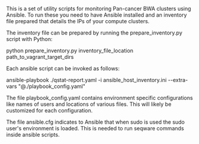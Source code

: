 This is a set of utility scripts for monitoring Pan-cancer BWA clusters using Ansible.
To run these you need to have Ansible installed and an inventory file prepared that details the IPs of your compute clusters.

The inventory file can be prepared by running the prepare_inventory.py script with Python:

python prepare_inventory.py inventory_file_location path_to_vagrant_target_dirs

Each ansible script can be invoked as follows:

ansible-playbook ./qstat-report.yaml -i ansible_host_inventory.ini --extra-vars "@./playbook_config.yaml"

The file playbook_config.yaml contains environment specific configurations like names of users and locations of various files. This will likely be customized for each configuration.

The file ansible.cfg indicates to Ansible that when sudo is used the sudo user's environment is loaded. This is needed to run seqware commands inside ansible scripts.
